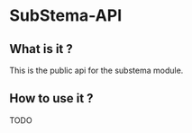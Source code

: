 # SubStema-API

## What is it ?

This is the public api for the substema module.

## How to use it ?

TODO

